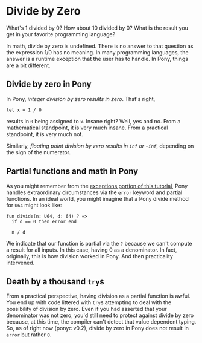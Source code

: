 # Divide by Zero

What's 1 divided by 0? How about 10 divided by 0? What is the result you get in your favorite programming language?

In math, divide by zero is undefined. There is no answer to that question as the expression 1/0 has no meaning. In many programming languages, the answer is a runtime exception that the user has to handle. In Pony, things are a bit different.

## Divide by zero in Pony

In Pony, *integer division by zero results in zero*. That's right,

```pony
let x = 1 / 0
```

results in `0` being assigned to `x`. Insane right? Well, yes and no. From a mathematical standpoint, it is very much insane. From a practical standpoint, it is very much not.

Similarly, *floating point division by zero results in `inf` or `-inf`*, depending on the sign of the numerator.

## Partial functions and math in Pony

As you might remember from the [exceptions portion of this tutorial](/expressions/exceptions.html), Pony handles extraordinary circumstances via the `error` keyword and partial functions. In an ideal world, you might imagine that a Pony divide method for `U64` might look like:

```pony
fun divide(n: U64, d: 64) ? =>
  if d == 0 then error end

  n / d
```

We indicate that our function is partial via the `?` because we can't compute a result for all inputs. In this case, having 0 as a denominator. In fact, originally, this is how division worked in Pony. And then practicality intervened.

## Death by a thousand `try`s

From a practical perspective, having division as a partial function is awful. You end up with code littered with `try`s attempting to deal with the possibility of division by zero. Even if you had asserted that your denominator was not zero, you'd still need to protect against divide by zero because, at this time, the compiler can't detect that value dependent typing. So, as of right now (ponyc v0.2), divide by zero in Pony does not result in `error` but rather `0`.
